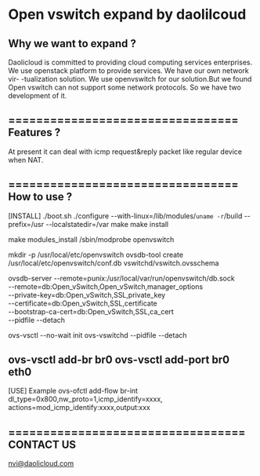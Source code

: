 Open vswitch expand by daolilcoud
=================================
Why we want to expand ?
---------------------------------
Daolicloud is committed to providing cloud computing services enterprises.
We use openstack platform to provide services. We have our own network vir-
-tualization solution. We use openvswitch for our solution.But we found 
Open vswitch can not support some network protocols. So we have two development
of it.

=================================
Features ?
---------------------------------
At present it can deal with icmp request&reply packet like regular device when NAT.

=================================
How to use ?
---------------------------------
[INSTALL]
./boot.sh
./configure --with-linux=/lib/modules/`uname -r`/build --prefix=/usr --localstatedir=/var
make 
make install

make modules_install
/sbin/modprobe openvswitch

mkdir -p /usr/local/etc/openvswitch
ovsdb-tool create /usr/local/etc/openvswitch/conf.db vswitchd/vswitch.ovsschema

ovsdb-server --remote=punix:/usr/local/var/run/openvswitch/db.sock \
                     --remote=db:Open_vSwitch,Open_vSwitch,manager_options \
                     --private-key=db:Open_vSwitch,SSL,private_key \
                     --certificate=db:Open_vSwitch,SSL,certificate \
                     --bootstrap-ca-cert=db:Open_vSwitch,SSL,ca_cert \
                     --pidfile --detach

ovs-vsctl --no-wait init
ovs-vswitchd --pidfile --detach

ovs-vsctl add-br br0
ovs-vsctl add-port br0 eth0
----------------------------------
[USE]
Example
	ovs-ofctl add-flow br-int dl_type=0x800,nw_proto=1,icmp_identify=xxxx,\
					actions=mod_icmp_identify:xxxx,output:xxx

==================================
CONTACT US
----------------------------------
nvi@daolicloud.com
